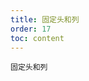 ```yaml
---
title: 固定头和列
order: 17
toc: content
---
```


<code src='../examples/FixedHeaderColumn.tsx' description="同时应用`height` 和 `column.fixed`可以同时固定表头和列">固定头和列</code>
